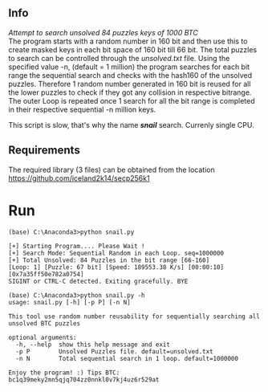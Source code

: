 ## Info
_Attempt to search unsolved 84 puzzles keys of 1000 BTC_  
The program starts with a random number in 160 bit and then use this to create masked keys in each bit space of 160 bit till 66 bit. The total puzzles to search can be controlled through the _unsolved.txt_ file. Using the specified value -n, (default = 1 million) the program searches for each bit range the sequential search and checks with the hash160 of the unsolved puzzles. Therefore 1 random number generated in 160 bit is reused for all the lower puzzles to check if they got any collision in respective bitrange. The outer Loop is repeated once 1 search for all the bit range is completed in their respective sequential -n million keys.

This script is slow, that's why the name ***snail*** search. Currenly single CPU.

## Requirements
The required library (3 files) can be obtained from the location https://github.com/iceland2k14/secp256k1


# Run
```
(base) C:\Anaconda3>python snail.py

[+] Starting Program.... Please Wait !
[+] Search Mode: Sequential Random in each Loop. seq=1000000
[+] Total Unsolved: 84 Puzzles in the bit range [66-160]
[Loop: 1] [Puzzle: 67 bit] [Speed: 189553.38 K/s] [00:00:10] [0x7a35ff50e782a0754]
SIGINT or CTRL-C detected. Exiting gracefully. BYE

(base) C:\Anaconda3>python snail.py -h
usage: snail.py [-h] [-p P] [-n N]

This tool use random number reusability for sequentially searching all unsolved BTC puzzles

optional arguments:
  -h, --help  show this help message and exit
  -p P        Unsolved Puzzles file. default=unsolved.txt
  -n N        Total sequential search in 1 loop. default=1000000

Enjoy the program! :) Tips BTC: bc1q39meky2mn5qjq704zz0nnkl0v7kj4uz6r529at

```
